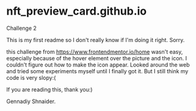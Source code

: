 # nft_preview_card.github.io
Challenge 2

This is my first readme so I don't really know if I'm doing it right. Sorry.

this challenge from https://www.frontendmentor.io/home wasn't easy, especially because of the hover element over the picture and the icon. I couldn't figure out how to make the icon appear. Looked around the web and tried some experiments myself until I finally got it. But I still think my code is very slopy:(

If you are reading this, thank you:)

Gennadiy Shnaider.
